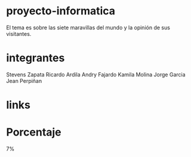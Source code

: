 proyecto-informatica
====================

El tema es sobre  las siete maravillas del mundo y la opinión de sus visitantes.

integrantes
===========

Stevens Zapata
Ricardo Ardila
Andry Fajardo
Kamila Molina
Jorge Garcia
Jean  Perpiñan

links
=======




Porcentaje
==========

7%
